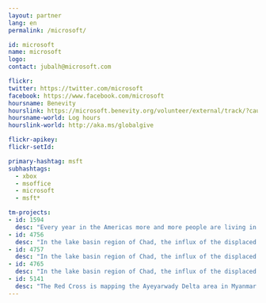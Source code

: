 ```yaml
---
layout: partner
lang: en
permalink: /microsoft/

id: microsoft
name: microsoft
logo:
contact: jubalh@microsoft.com

flickr:
twitter: https://twitter.com/microsoft
facebook: https://www.facebook.com/microsoft
hoursname: Benevity
hourslink: https://microsoft.benevity.org/volunteer/external/track/?cause_id=840-530196605&project_id=2L7JKHRBB5
hoursname-world: Log hours
hourslink-world: http://aka.ms/globalgive

flickr-apikey:
flickr-setId:

primary-hashtag: msft
subhashtags:
  - xbox
  - msoffice
  - microsoft
  - msft*

tm-projects:
- id: 1594
  desc: "Every year in the Americas more and more people are living in conditions of vulnerability to natural hazards and climate change. To help reduce disaster risk and enhance community resilience in the region, the American Red Cross is working with Red Cross partners in Central America, South America, and the Caribbean to address local hazards and vulnerabilities in dozens of disaster-prone communities."
- id: 4756 
  desc: "In the lake basin region of Chad, the influx of the displaced population is exerting pressure over scarce essential resources. This has resulted in a sharp increase of humanitarian needs in food, healthcare and water, hygiene and sanitation for both IDPs and host communities."
- id: 4757
  desc: "In the lake basin region of Chad, the influx of the displaced population is exerting pressure over scarce essential resources. This has resulted in a sharp increase of humanitarian needs in food, healthcare and water, hygiene and sanitation for both IDPs and host communities." 
- id: 4765
  desc: "In the lake basin region of Chad, the influx of the displaced population is exerting pressure over scarce essential resources. This has resulted in a sharp increase of humanitarian needs in food, healthcare and water, hygiene and sanitation for both IDPs and host communities."
- id: 5141
  desc: "The Red Cross is mapping the Ayeyarwady Delta area in Myanmar as part of a multi-year mapping and data readiness activity to better understand where critical infrastructure and roads are to inform decision making during potential disasters. As recently as 2008 a cyclone killed at least 77,000 people with over 55,900 missing, and left about 2.5 million homeless."
---
```

